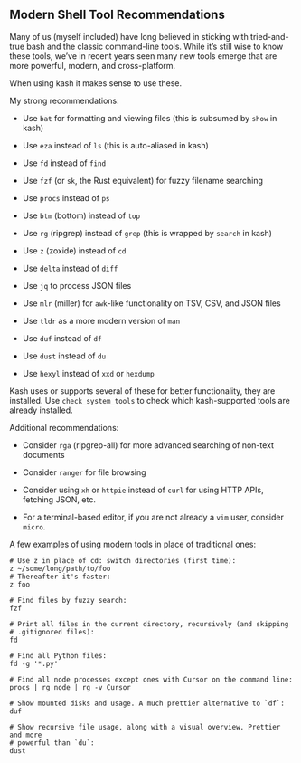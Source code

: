 ## Modern Shell Tool Recommendations

Many of us (myself included) have long believed in sticking with tried-and-true bash and
the classic command-line tools.
While it’s still wise to know these tools, we’ve in recent years seen many new tools
emerge that are more powerful, modern, and cross-platform.

When using kash it makes sense to use these.

My strong recommendations:

- Use `bat` for formatting and viewing files (this is subsumed by `show` in kash)

- Use `eza` instead of `ls` (this is auto-aliased in kash)

- Use `fd` instead of `find`

- Use `fzf` (or `sk`, the Rust equivalent) for fuzzy filename searching

- Use `procs` instead of `ps`

- Use `btm` (bottom) instead of `top`

- Use `rg` (ripgrep) instead of `grep` (this is wrapped by `search` in kash)

- Use `z` (zoxide) instead of `cd`

- Use `delta` instead of `diff`

- Use `jq` to process JSON files

- Use `mlr` (miller) for `awk`-like functionality on TSV, CSV, and JSON files

- Use `tldr` as a more modern version of `man`

- Use `duf` instead of `df`

- Use `dust` instead of `du`

- Use `hexyl` instead of `xxd` or `hexdump`

Kash uses or supports several of these for better functionality, they are installed.
Use `check_system_tools` to check which kash-supported tools are already installed.

Additional recommendations:

- Consider `rga` (ripgrep-all) for more advanced searching of non-text documents

- Consider `ranger` for file browsing

- Consider using `xh` or `httpie` instead of `curl` for using HTTP APIs, fetching JSON,
  etc.

- For a terminal-based editor, if you are not already a `vim` user, consider `micro`.

A few examples of using modern tools in place of traditional ones:

```shell
# Use z in place of cd: switch directories (first time):
z ~/some/long/path/to/foo
# Thereafter it's faster:
z foo

# Find files by fuzzy search:
fzf

# Print all files in the current directory, recursively (and skipping
# .gitignored files):
fd 

# Find all Python files:
fd -g '*.py'

# Find all node processes except ones with Cursor on the command line:
procs | rg node | rg -v Cursor

# Show mounted disks and usage. A much prettier alternative to `df`:
duf

# Show recursive file usage, along with a visual overview. Prettier and more
# powerful than `du`:
dust
```
